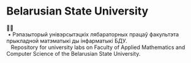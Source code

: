 # Belarusian State University

👨‍🎓</br>
&nbsp;• Рэпазыторый унівэрсытэцкіх лябараторных працаў факультэта прыкладной матэматыкі ды інфарматыкі БДУ.</br>
&nbsp;&nbsp; Repository for university labs on Faculty of Applied Mathematics and Computer Science of the Belarusian State University.
